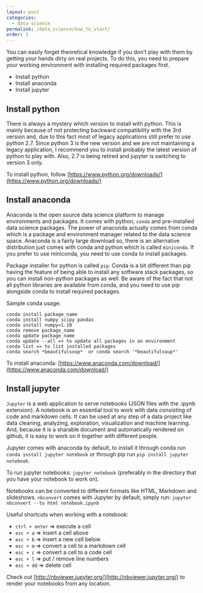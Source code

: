 ```yaml
---
layout: post
categories:
  - data science
permalink: /data_science/how_to_start/
order: 1
---
```

You can easily forget theoretical knowledge if you don't play with them by getting your hands dirty on real projects. To do this, you need to prepare your working environment with installing required packages first.

- Install python
- Install anaconda
- Install jupyter

## Install python

There is always a mystery which version to install with python. This is mainly because of not protecting backward compatibility with the 3rd version and, due to this fact most of legacy applications still prefer to use python 2.7. Since python 3 is the new version and we are not maintaining a legacy application, I recommend you to install probably the latest version of python to play with. Also, 2.7 is being retired and jupyter is switching to version 3 only.  

To install python, follow [https://www.python.org/downloads/](https://www.python.org/downloads/)

## Install anaconda

Anaconda is the open source data science platform to manage environments and packages. It comes with python, `conda` and pre-installed data science packages. The power of anaconda actually comes from conda which is a package and environment manager related to the data science space. Anaconda is a fairly large download so, there is an alternative distribution just comes with conda and python which is called `miniconda`. If you prefer to use miniconda, you need to use conda to install packages.

Package installer for python is called `pip`. Conda is a bit different than pip having the feature of being able to install any software stack packages, so you can install non-python packages as well. Be aware of the fact that not all python libraries are available from conda, and you need to use pip alongside conda to install required packages.

Sample conda usage:
```    
conda install package_name
conda install numpy scipy pandas
conda install numpy=1.10
conda remove package_name
conda update package_name
conda update --all => to update all packages in an environment
conda list => to list installed packages
conda search *beautifulsoup*  or conda search '*beautifulsoup*'
```
To install anaconda: [https://www.anaconda.com/download/](https://www.anaconda.com/download/)

## Install jupyter

`Jupyter` is a web application to serve notebooks (JSON files with the .ipynb extension). A notebook is an essential tool to work with data consisting of code and markdown cells. It can be used at any step of a data project like data cleaning, analyzing, exploration, visualization and machine learning. And, because it is a sharable document and automatically rendered on github, it is easy to work on it together with different people.  

Jupyter comes with anaconda by default, to install it through conda run `conda install jupyter notebook` or through pip run `pip install jupyter notebook`.  

To run jupyter notebooks: `jupyter notebook` (preferably in the directory that you have your notebook to work on).  

Notebooks can be converted to different formats like HTML, Markdown and slideshows. `nbconvert` comes with Jupyter by default, simply run: `jupyter nbconvert --to html notebook.ipynb`

Useful shortcuts when working with a notebook:
- `ctrl + enter` => execute a cell
- `esc + a` => insert a cell above
- `esc + b` => insert a new cell below
- `esc + m` => convert a cell to a markdown cell
- `esc + c` => convert a cell to a code cell
- `esc + l` => put / remove line numbers
- `esc + dd` => delete cell

Check out [http://nbviewer.jupyter.org/](http://nbviewer.jupyter.org/) to render your notebooks from any location.
